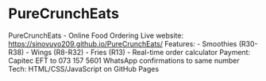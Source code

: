 # PureCrunchEats
PureCrunchEats - Online Food Ordering  Live website: https://sinovuyo209.github.io/PureCrunchEats/  Features: - Smoothies (R30-R38) - Wings (R8-R32) - Fries (R13) - Real-time order calculator  Payment: Capitec EFT to 073 157 5601 WhatsApp confirmations to same number  Tech: HTML/CSS/JavaScript on GitHub Pages
